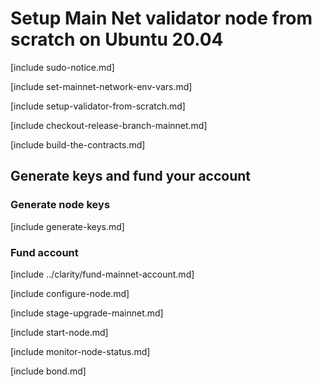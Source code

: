 # Setup Main Net validator node from scratch on Ubuntu 20.04

[include sudo-notice.md]

[include set-mainnet-network-env-vars.md]

[include setup-validator-from-scratch.md]

[include checkout-release-branch-mainnet.md]

[include build-the-contracts.md]

## Generate keys and fund your account 

### Generate node keys

[include generate-keys.md]

### Fund account

[include ../clarity/fund-mainnet-account.md]

[include configure-node.md]

[include stage-upgrade-mainnet.md]

[include start-node.md]

[include monitor-node-status.md]

[include bond.md]
